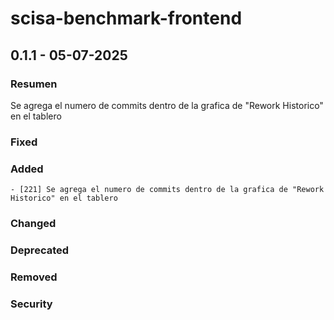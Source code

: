 # scisa-benchmark-frontend

## 0.1.1 - 05-07-2025

### Resumen
Se agrega el numero de commits dentro de la grafica de "Rework Historico" en el tablero

### Fixed

### Added
    - [221] Se agrega el numero de commits dentro de la grafica de "Rework Historico" en el tablero

### Changed

### Deprecated

### Removed

### Security
